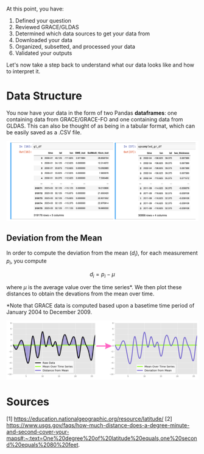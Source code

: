 At this point, you have:
1. Defined your question
2. Reviewed GRACE/GLDAS 
3. Determined which data sources to get your data from
4. Downloaded your data
5. Organized, subsetted, and processed your data
6. Validated your outputs

Let's now take a step back to understand what our data looks like and how to interpret it.

# Data Structure
You now have your data in the form of two Pandas **dataframes**: one containing data from GRACE/GRACE-FO and one containing data from GLDAS. This can also be thought of as being in a tabular format, which can be easily saved as a .CSV file. 

<p align="center">
    <img src="images/gracegldas_df.png" width="750" /> 
</p>


## Deviation from the Mean



In order to compute the deviation from the mean ($d_i$), for each measurement $p_i$, you compute

$$d_i = p_i - \mu$$

where $\mu$ is the average value over the time series*. We then plot these distances to obtain the devations from the mean over time.

*Note that GRACE data is computed based upon a basetime time period of January 2004 to December 2009. 

<p align="center">
    <img src="images/plots.png" width="750" />
</p>

# Sources 
[1] https://education.nationalgeographic.org/resource/latitude/
[2] https://www.usgs.gov/faqs/how-much-distance-does-a-degree-minute-and-second-cover-your-maps#:~:text=One%20degree%20of%20latitude%20equals,one%20second%20equals%2080%20feet.